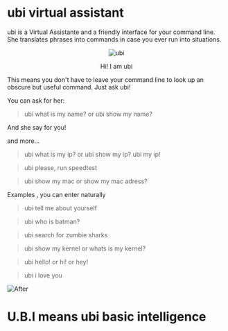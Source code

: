 # ubi virtual assistant

ubi is a Virtual Assistante and a friendly interface for your command line.
She translates phrases into commands in case you ever run into situations.

<p align="center">
<img alt="ubi"
    src="https://design.ubuntu.com/wp-content/uploads/logo-canonical_symbol-black-hex.png">
</p>

<p align="center">
Hi! I am ubi
</p>



This means you don't have to leave your command line to look up an obscure but useful command. Just ask ubi!

You can ask for her:

> ubi what is my name? or ubi show my name? 

And she say for you!

and more...

> ubi what is my ip? or ubi show my ip? ubi my ip!

> ubi please, run speedtest

> ubi show my mac or show my mac adress?

Examples , you can enter naturally

> ubi tell me about yourself

> ubi who is batman?

> ubi search for zumbie sharks

> ubi show my kernel or whats is my kernel?

> ubi hello! or hi! or hey!

> ubi i love you

<img alt="After"
    src="https://fbcdn-sphotos-h-a.akamaihd.net/hphotos-ak-xfp1/t31.0-8/12694702_967356460006693_8402575353788021083_o.jpg">
</p>

# U.B.I means ubi basic intelligence 
